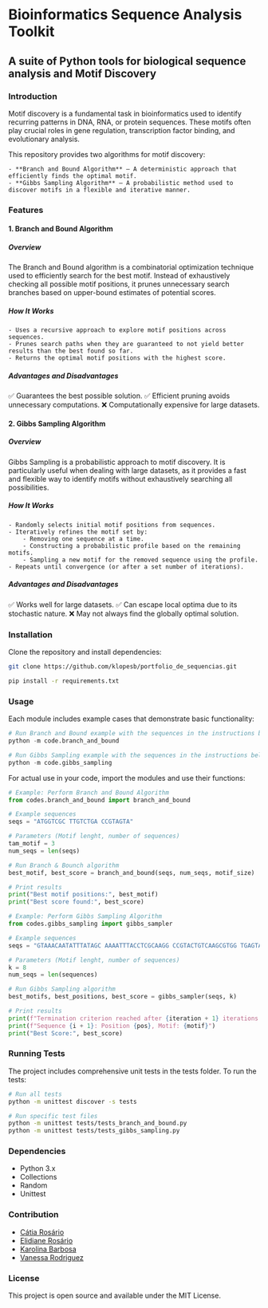 # Bioinformatics Sequence Analysis Toolkit
## A suite of Python tools for biological sequence analysis and Motif Discovery
### Introduction
Motif discovery is a fundamental task in bioinformatics used to identify recurring patterns in DNA, RNA, or protein sequences. These motifs often play crucial roles in gene regulation, transcription factor binding, and evolutionary analysis.

This repository provides two algorithms for motif discovery:

    - **Branch and Bound Algorithm** – A deterministic approach that efficiently finds the optimal motif.
    - **Gibbs Sampling Algorithm** – A probabilistic method used to discover motifs in a flexible and iterative manner.

### Features
#### 1. Branch and Bound Algorithm
##### Overview
The Branch and Bound algorithm is a combinatorial optimization technique used to efficiently search for the best motif. Instead of exhaustively checking all possible motif positions, it prunes unnecessary search branches based on upper-bound estimates of potential scores.
##### How It Works
    - Uses a recursive approach to explore motif positions across sequences.
    - Prunes search paths when they are guaranteed to not yield better results than the best found so far.
    - Returns the optimal motif positions with the highest score.

##### Advantages and Disadvantages
✅ Guarantees the best possible solution.
✅ Efficient pruning avoids unnecessary computations.
❌ Computationally expensive for large datasets.

#### 2. Gibbs Sampling Algorithm
##### Overview
Gibbs Sampling is a probabilistic approach to motif discovery. It is particularly useful when dealing with large datasets, as it provides a fast and flexible way to identify motifs without exhaustively searching all possibilities.
##### How It Works
    - Randomly selects initial motif positions from sequences.
    - Iteratively refines the motif set by:
        - Removing one sequence at a time.
        - Constructing a probabilistic profile based on the remaining motifs.
        - Sampling a new motif for the removed sequence using the profile.
    - Repeats until convergence (or after a set number of iterations).

##### Advantages and Disadvantages
✅ Works well for large datasets.
✅ Can escape local optima due to its stochastic nature.
❌ May not always find the globally optimal solution.


### Installation
Clone the repository and install dependencies:

```bash
git clone https://github.com/klopesb/portfolio_de_sequencias.git
```
```bash
pip install -r requirements.txt
```

### Usage
Each module includes example cases that demonstrate basic functionality:
```python
# Run Branch and Bound example with the sequences in the instructions below:
python -m code.branch_and_bound

# Run Gibbs Sampling example with the sequences in the instructions below:
python -m code.gibbs_sampling
```
For actual use in your code, import the modules and use their functions:
```python
# Example: Perform Branch and Bound Algorithm
from codes.branch_and_bound import branch_and_bound

# Example sequences
seqs = "ATGGTCGC TTGTCTGA CCGTAGTA"

# Parameters (Motif lenght, number of sequences)
tam_motif = 3
num_seqs = len(seqs)

# Run Branch & Bounch algorithm
best_motif, best_score = branch_and_bound(seqs, num_seqs, motif_size)

# Print results
print("Best motif positions:", best_motif)
print("Best score found:", best_score)
```

```python
# Example: Perform Gibbs Sampling Algorithm
from codes.gibbs_sampling import gibbs_sampler

# Example sequences
seqs = "GTAAACAATATTTATAGC AAAATTTACCTCGCAAGG CCGTACTGTCAAGCGTGG TGAGTAAACGACGTCCCA TACTTAACACCCTGTCAA"

# Parameters (Motif lenght, number of sequences)
k = 8
num_seqs = len(sequences)

# Run Gibbs Sampling algorithm
best_motifs, best_positions, best_score = gibbs_sampler(seqs, k)

# Print results
print(f"Termination criterion reached after {iteration + 1} iterations.")
print(f"Sequence {i + 1}: Position {pos}, Motif: {motif}")
print("Best Score:", best_score)

```

### Running Tests
The project includes comprehensive unit tests in the tests folder. To run the tests:

```bash
# Run all tests
python -m unittest discover -s tests

# Run specific test files
python -m unittest tests/tests_branch_and_bound.py
python -m unittest tests/tests_gibbs_sampling.py

```

### Dependencies 
- Python 3.x
- Collections
- Random
- Unittest


### Contribution
-  [Cátia Rosário](https://github.com/bluecanguru)
-  [Elidiane Rosário](https://github.com/ely-24)
-  [Karolina Barbosa](https://github.com/klopesb)
-  [Vanessa Rodriguez](https://github.com/VaneBR)

### License
This project is open source and available under the MIT License.
